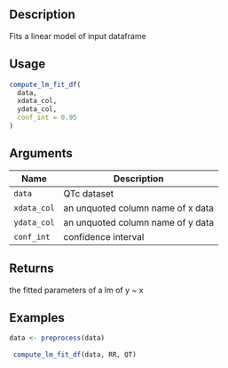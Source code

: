 ## Description

Fits a linear model of input dataframe

## Usage

```r
compute_lm_fit_df(
  data,
  xdata_col,
  ydata_col,
  conf_int = 0.95
)
```

## Arguments

| Name | Description |
|------|-------------|
| `data` | QTc dataset |
| `xdata_col` | an unquoted column name of x data |
| `ydata_col` | an unquoted column name of y data |
| `conf_int` | confidence interval |

## Returns

the fitted parameters of a lm of y ~ x

## Examples

```r
data <- preprocess(data)
 
 compute_lm_fit_df(data, RR, QT)
```


